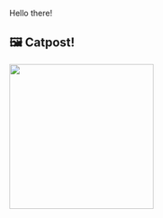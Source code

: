 Hello there!



## 🖼️ Catpost!

<sub>
    <img src="https://cdn2.thecatapi.com/images/c4e.jpg" height="256">
</sub>

